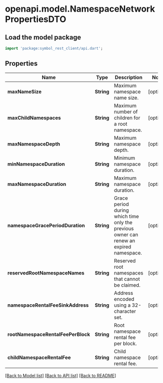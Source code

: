 # openapi.model.NamespaceNetworkPropertiesDTO

## Load the model package
```dart
import 'package:symbol_rest_client/api.dart';
```

## Properties
Name | Type | Description | Notes
------------ | ------------- | ------------- | -------------
**maxNameSize** | **String** | Maximum namespace name size. | [optional] 
**maxChildNamespaces** | **String** | Maximum number of children for a root namespace. | [optional] 
**maxNamespaceDepth** | **String** | Maximum namespace depth. | [optional] 
**minNamespaceDuration** | **String** | Minimum namespace duration. | [optional] 
**maxNamespaceDuration** | **String** | Maximum namespace duration. | [optional] 
**namespaceGracePeriodDuration** | **String** | Grace period during which time only the previous owner can renew an expired namespace. | [optional] 
**reservedRootNamespaceNames** | **String** | Reserved root namespaces that cannot be claimed. | [optional] 
**namespaceRentalFeeSinkAddress** | **String** | Address encoded using a 32-character set. | [optional] 
**rootNamespaceRentalFeePerBlock** | **String** | Root namespace rental fee per block. | [optional] 
**childNamespaceRentalFee** | **String** | Child namespace rental fee. | [optional] 

[[Back to Model list]](../README.md#documentation-for-models) [[Back to API list]](../README.md#documentation-for-api-endpoints) [[Back to README]](../README.md)


